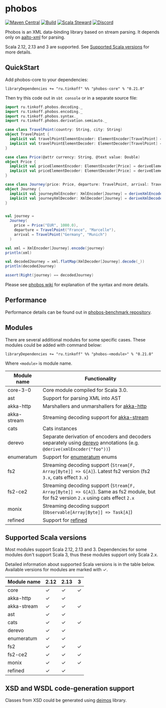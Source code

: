 # phobos
[![Maven Central](https://img.shields.io/maven-central/v/ru.tinkoff/phobos-core_2.13.svg)](https://search.maven.org/search?q=ru.tinkoff.phobos-core)
[![Build](https://github.com/TinkoffCreditSystems/phobos/actions/workflows/scala.yml/badge.svg)](https://github.com/TinkoffCreditSystems/phobos/actions/workflows/scala.yml)
[![Scala Steward](https://img.shields.io/badge/Scala_Steward-helping-blue.svg?style=flat&logo=data:image/png;base64,iVBORw0KGgoAAAANSUhEUgAAAA4AAAAQCAMAAAARSr4IAAAAVFBMVEUAAACHjojlOy5NWlrKzcYRKjGFjIbp293YycuLa3pYY2LSqql4f3pCUFTgSjNodYRmcXUsPD/NTTbjRS+2jomhgnzNc223cGvZS0HaSD0XLjbaSjElhIr+AAAAAXRSTlMAQObYZgAAAHlJREFUCNdNyosOwyAIhWHAQS1Vt7a77/3fcxxdmv0xwmckutAR1nkm4ggbyEcg/wWmlGLDAA3oL50xi6fk5ffZ3E2E3QfZDCcCN2YtbEWZt+Drc6u6rlqv7Uk0LdKqqr5rk2UCRXOk0vmQKGfc94nOJyQjouF9H/wCc9gECEYfONoAAAAASUVORK5CYII=)](https://scala-steward.org)
[![Discord](https://img.shields.io/badge/chat-discord-blue)](https://discord.gg/S9Ad88t)

Phobos is an XML data-binding library based on stream parsing. 
It depends only on [aalto-xml](https://github.com/FasterXML/aalto-xml/) for parsing.

Scala 2.12, 2.13 and 3 are supported. See [Supported Scala versions](#supported-scala-versions) for more details.

## QuickStart
Add phobos-core to your dependencies:

```
libraryDependencies += "ru.tinkoff" %% "phobos-core" % "0.21.0"
```

Then try this code out in `sbt console` or in a separate source file:
```scala
import ru.tinkoff.phobos.decoding._
import ru.tinkoff.phobos.encoding._
import ru.tinkoff.phobos.syntax._
import ru.tinkoff.phobos.derivation.semiauto._

case class TravelPoint(country: String, city: String)
object TravelPoint {
  implicit val travelPointElementEncoder: ElementEncoder[TravelPoint] = deriveElementEncoder
  implicit val travelPointElementDecoder: ElementDecoder[TravelPoint] = deriveElementDecoder
}

case class Price(@attr currency: String, @text value: Double)
object Price {
  implicit val priceElementEncoder: ElementEncoder[Price] = deriveElementEncoder
  implicit val priceElementDecoder: ElementDecoder[Price] = deriveElementDecoder
}

case class Journey(price: Price, departure: TravelPoint, arrival: TravelPoint)
object Journey {
  implicit val journeyXmlEncoder: XmlEncoder[Journey] = deriveXmlEncoder("journey")
  implicit val journeyXmlDecoder: XmlDecoder[Journey] = deriveXmlDecoder("journey")
}


val journey =
  Journey(
    price = Price("EUR", 1000.0),
    departure = TravelPoint("France", "Marcelle"),
    arrival = TravelPoint("Germany", "Munich")
  )

val xml = XmlEncoder[Journey].encode(journey)
println(xml)

val decodedJourney = xml.flatMap(XmlDecoder[Journey].decode(_))
println(decodedJourney)

assert(Right(journey) == decodedJourney)
```
Please see [phobos wiki](https://github.com/Tinkoff/phobos/wiki) for explanation of the syntax and more details.

## Performance
Performance details can be found out in [phobos-benchmark repository](https://github.com/valentiay/phobos-benchmark). 

## Modules
There are several additional modules for some specific cases. 
These modules could be added with command below:
```
libraryDependencies += "ru.tinkoff" %% "phobos-<module>" % "0.21.0"
```
Where `<module>` is module name.

| Module name | Functionality  |
|-------------|----------------|
| core-3-0    | Core module compiled for Scala 3.0. |
| ast         | Support for parsing XML into AST |
| akka-http   | Marshallers and unmarshallers for [akka-http](https://doc.akka.io/docs/akka-http/current/) |
| akka-stream | Streaming decoding support for [akka-stream](https://doc.akka.io/docs/akka/current/stream/index.html)|
| cats        | Cats instances |
| derevo      | Separate derivation of encoders and decoders separately using [derevo](https://github.com/manatki/derevo) annotations (e.g. `@derive(xmlEncoder("foo"))`)|
| enumeratum  | Support for [enumeratum](https://github.com/lloydmeta/enumeratum#manual-override-of-name) enums |
| fs2         | Streaming decoding support (`Stream[F, Array[Byte]] => G[A]`). Latest fs2 version (fs2 `3.x`, cats effect `3.x`) |
| fs2-ce2     | Streaming decoding support (`Stream[F, Array[Byte]] => G[A]`). Same as fs2 module, but for fs2 version `2.x` using cats effect `2.x`  |
| monix       | Streaming decoding support (`Observable[Array[Byte]] => Task[A]`)  |
| refined     | Support for [refined](https://github.com/fthomas/refined) |


## Supported Scala versions
Most modules support Scala 2.12, 2.13 and 3. 
Dependencies for some modules don't support Scala 3, thus these modules support only Scala 2.x.

Detailed information about supported Scala versions is in the table below. Available versions for modules are marked with ✓.

| Module name | 2.12 | 2.13 | 3 |
|-------------|------|------|---|
| core        |  ✓   |  ✓   | ✓ |
| akka-http   |  ✓   |  ✓   |   |
| akka-stream |  ✓   |  ✓   | ✓ |
| ast         |  ✓   |  ✓   |   |
| cats        |  ✓   |  ✓   | ✓ |
| derevo      |  ✓   |  ✓   |   |
| enumeratum  |  ✓   |  ✓   |   |
| fs2         |  ✓   |  ✓   | ✓ |
| fs2-ce2     |  ✓   |  ✓   | ✓ |
| monix       |  ✓   |  ✓   | ✓ |
| refined     |  ✓   |  ✓   |   |

## XSD and WSDL code-generation support
Classes from XSD could be generated using [deimos](https://github.com/Tinkoff/deimos) library.
